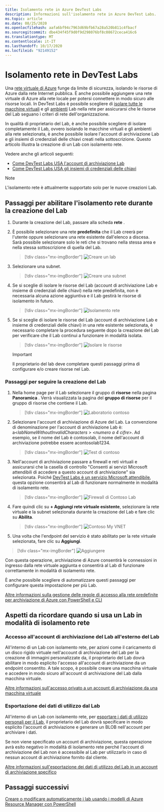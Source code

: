 ```yaml
---
title: Isolamento rete in Azure DevTest Labs
description: Informazioni sull'isolamento rete in Azure DevTest Labs.
ms.topic: article
ms.date: 08/25/2020
ms.openlocfilehash: aafa6bf94c7963d69bfb67a28a520b811c4fbacf
ms.sourcegitcommit: dbe434f45f9d0f9d298076bf8c08672ceca416c6
ms.translationtype: MT
ms.contentlocale: it-IT
ms.lasthandoff: 10/17/2020
ms.locfileid: "92149152"
---
```

# <a name="network-isolation-in-devtest-labs"></a>Isolamento rete in DevTest Labs

Una [rete virtuale di Azure](../virtual-network/virtual-networks-overview.md) funge da limite di sicurezza, isolando le risorse di Azure dalla rete Internet pubblica. È anche possibile aggiungere una rete virtuale di Azure alla rete locale per potersi connettere in modo sicuro alle risorse locali. In DevTest Labs è possibile scegliere di [isolare tutte le macchine virtuali](devtest-lab-configure-vnet.md) e gli [ambienti](connect-environment-lab-virtual-network.md) Lab nella rete per assicurarsi che le risorse del Lab seguano i criteri di rete dell'organizzazione. 

In qualità di proprietario del Lab, è anche possibile scegliere di isolare completamente il Lab, ovvero isolando le macchine virtuali e gli ambienti alla rete selezionata, è anche possibile isolare l'account di archiviazione Lab e gli insiemi di credenziali delle chiavi creati nella sottoscrizione. Questo articolo illustra la creazione di un Lab con isolamento rete. 

Vedere anche gli articoli seguenti:

- [Come DevTest Labs USA l'account di archiviazione Lab](encrypt-storage.md)
- [Come DevTest Labs USA gli insiemi di credenziali delle chiavi](devtest-lab-store-secrets-in-key-vault.md)
 
> [!NOTE]
> L'isolamento rete è attualmente supportato solo per le nuove creazioni Lab.

## <a name="steps-to-enable-network-isolation-during-lab-creation"></a>Passaggi per abilitare l'isolamento rete durante la creazione del Lab

1. Durante la creazione del Lab, passare alla scheda **rete** .
1. È possibile selezionare una rete **predefinita** che il Lab creerà per l'utente oppure selezionare una rete esistente dall'elenco a discesa. Sarà possibile selezionare solo le reti che si trovano nella stessa area e nella stessa sottoscrizione di quella del Lab. 

    > [!div class="mx-imgBorder"]
    > ![Creare un lab](./media/network-isolation/create-lab.png)
1. Selezionare una subnet.

    > [!div class="mx-imgBorder"]
    > ![Creare una subnet](./media/network-isolation/create-lab-subnet.png)
1. Se si sceglie di isolare le risorse del Lab (account di archiviazione Lab e insieme di credenziali delle chiavi) nella rete predefinita, non è necessaria alcuna azione aggiuntiva e il Lab gestirà le risorse di isolamento in futuro.
 
    > [!div class="mx-imgBorder"]
    > ![Isolamento rete](./media/network-isolation/isolate-lab-resources.png)
1. Se si sceglie di isolare le risorse del Lab (account di archiviazione Lab e insieme di credenziali delle chiavi) in una rete esistente selezionata, è necessario completare la procedura seguente dopo la creazione del Lab per verificare che il Lab continui a funzionare in modalità isolata. 
 
    > [!div class="mx-imgBorder"]
    > ![Isolare le risorse](./media/network-isolation/isolate-my-vnet.png)

    > [!IMPORTANT]
    > Il proprietario del lab deve completare questi passaggi prima di configurare e/o creare risorse nel Lab.

### <a name="steps-to-follow-post-lab-creation"></a>Passaggi per seguire la creazione del Lab

1. Nella home page per il Lab selezionare il gruppo di **risorse** nella pagina **Panoramica** . Verrà visualizzata la pagina del **gruppo di risorse** per il gruppo di risorse che contiene il Lab. 
 
   > [!div class="mx-imgBorder"]
   > ![Laboratorio contoso](./media/network-isolation/contoso-lab.png)
1. Selezionare l'account di archiviazione di Azure del Lab. La convenzione di denominazione per l'account di archiviazione Lab è: a<*labNameWithoutInvalidCharacters* > *<numero a 4 cifre*>. Ad esempio, se il nome del Lab è contosolab, il nome dell'account di archiviazione potrebbe essere acontosolab1234.
 
   > [!div class="mx-imgBorder"]
   > ![Test di contoso](./media/network-isolation/contoso-test.png)
1. Nell'account di archiviazione passare a firewall e reti virtuali e assicurarsi che la casella di controllo "Consenti ai servizi Microsoft attendibili di accedere a questo account di archiviazione" sia selezionata. Poiché [DevTest Labs è un servizio Microsoft attendibile](../storage/common/storage-network-security.md#trusted-microsoft-services), questa opzione consentirà al Lab di funzionare normalmente in modalità di isolamento rete. 

   > [!div class="mx-imgBorder"]
   > ![Firewall di Contoso Lab](./media/network-isolation/contoso-lab-firewalls-vnets.png)
1. Fare quindi clic su **+ Aggiungi rete virtuale esistente**, selezionare la rete virtuale e la subnet selezionata durante la creazione del Lab e fare clic su **Abilita**. 

   > [!div class="mx-imgBorder"]
   > ![Contoso My VNET](./media/network-isolation/contoso-lab-my-vnet.png)
5.  Una volta che l'endpoint del servizio è stato abilitato per la rete virtuale selezionata, fare clic su **Aggiungi**. 

   > [!div class="mx-imgBorder"]
   > ![Aggiungere](./media/network-isolation/contoso-firewall-add.png)
 
Con questa operazione, archiviazione di Azure consentirà le connessioni in ingresso dalla rete virtuale aggiunta e consentirà al Lab di funzionare correttamente in modalità di isolamento rete. 

È anche possibile scegliere di automatizzare questi passaggi per configurare questa impostazione per più Lab. 

[Altre informazioni sulla gestione delle regole di accesso alla rete predefinite per archiviazione di Azure con PowerShell e CLI](../storage/common/storage-network-security.md?toc=%252fazure%252fvirtual-network%252ftoc.json#powershell)

## <a name="things-to-remember-while-using-a-lab-in-a-network-isolated-mode"></a>Aspetti da ricordare quando si usa un Lab in modalità di isolamento rete

### <a name="accessing-labs-storage-account-outside-the-lab"></a>Accesso all'account di archiviazione del Lab all'esterno del Lab 

All'interno di un Lab con isolamento rete, per azioni come il caricamento di un disco rigido virtuale nell'account di archiviazione del Lab per la creazione di immagini personalizzate da, il proprietario del Lab dovrà abilitare in modo esplicito l'accesso all'account di archiviazione da un endpoint consentito. A tale scopo, è possibile creare una macchina virtuale e accedere in modo sicuro all'account di archiviazione del Lab dalla macchina virtuale. 

[Altre informazioni sull'accesso privato a un account di archiviazione da una macchina virtuale](../private-link/tutorial-private-endpoint-storage-portal.md)

### <a name="exporting-usage-data-from-the-lab"></a>Esportazione dei dati di utilizzo dal Lab 

All'interno di un Lab con isolamento rete, per [esportare i dati di utilizzo personali per il Lab](personal-data-delete-export.md), il proprietario del Lab dovrà specificare in modo esplicito l'account di archiviazione e generare un BLOB nell'account per archiviare i dati. 

Se non viene specificato un account di archiviazione, questa operazione avrà esito negativo in modalità di isolamento rete perché l'account di archiviazione del Lab non è accessibile al Lab per utilizzarlo in caso di nessun account di archiviazione fornito dal cliente. 

[Altre informazioni sull'esportazione dei dati di utilizzo del Lab in un account di archiviazione specifico](personal-data-delete-export.md#azure-powershell)

## <a name="next-steps"></a>Passaggi successivi

[Creare o modificare automaticamente i lab usando i modelli di Azure Resource Manager con PowerShell](devtest-lab-use-arm-and-powershell-for-lab-resources.md)